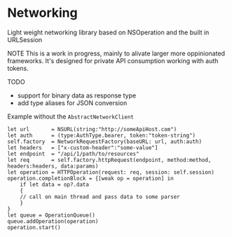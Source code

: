 # Networking
Light weight networking library based on NSOperation and the built in URLSession

NOTE
This is a work in progress, mainly to alivate larger more oppinionated frameworks. 
It's designed for private API consumption working with auth tokens. 

TODO 
- support for binary data as response type
- add type aliases for JSON conversion 

Example without the ```AbstractNetworkClient```
```
let url       = NSURL(string:"http://someApiHost.com")
let auth      = (type:AuthType.bearer, token:"token-string")
self.factory  = NetworkRequestFactory(baseURL: url, auth:auth)
let headers   = ["x-custom-header":"some-value"]
let endpoint  = "/api/1/path/to/resources"
let req       = self.factory.httpRequest(endpoint, method:method, headers:headers, data:params)
let operation = HTTPOperation(request: req, session: self.session)
operation.completionBlock = {[weak op = operation] in
    if let data = op?.data
    {
    // call on main thread and pass data to some parser
    }
}
let queue = OperationQueue()
queue.addOperation(operation)
operation.start()
```
